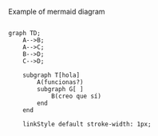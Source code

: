 Example of mermaid diagram

```mermaid

graph TD;
    A-->B;
    A-->C;
    B-->D;
    C-->D;

    subgraph T[hola]
        A(funcionas?)
        subgraph G[ ]
            B(creo que sí)
        end
    end

    linkStyle default stroke-width: 1px;

```
